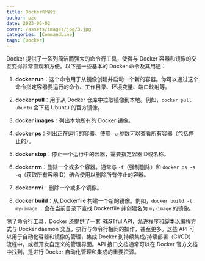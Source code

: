 ```yaml
---
title: Docker命令行
author: pzc
date: 2023-06-02
cover: /assets/images/jpg/3.jpg
categories: [CommandLine]
tags: [Docker]
---
```

Docker 提供了一系列简洁而强大的命令行工具，使得与 Docker 容器和镜像的交互变得非常直观和方便。以下是一些基本的 Docker 命令及其用途：

1. **docker run**：这个命令用于从镜像创建并启动一个新的容器。你可以通过这个命令指定容器要运行的命令、工作目录、环境变量、端口映射等。

2. **docker pull**：用于从 Docker 仓库中拉取镜像到本地。例如，`docker pull ubuntu` 会下载 Ubuntu 的官方镜像。

3. **docker images**：列出本地所有的 Docker 镜像。

4. **docker ps**：列出正在运行的容器。使用 `-a` 参数可以查看所有容器（包括停止的）。

5. **docker stop**：停止一个运行中的容器，需要指定容器ID或名称。

6. **docker rm**：删除一个或多个容器。通常与 `-f`（强制删除）和 `docker ps -a -q`（获取所有容器ID）结合使用以删除所有停止的容器。

7. **docker rmi**：删除一个或多个镜像。

8. **docker build**：从 Dockerfile 构建一个新的镜像。例如，`docker build -t my-image .` 会在当前目录下查找 Dockerfile 并创建名为 `my-image` 的镜像。

除了命令行工具，Docker 还提供了一套 RESTful API，允许程序和脚本以编程方式与 Docker daemon 交互，执行与命令行相同的操作，甚至更多。这些 API 可以用于自动化容器和镜像的管理，集成 Docker 到持续集成/持续部署（CI/CD）流程中，或者开发自定义的管理界面。API 接口文档通常可以在 Docker 官方文档中找到，是进行 Docker 自动化管理和集成的重要资源。